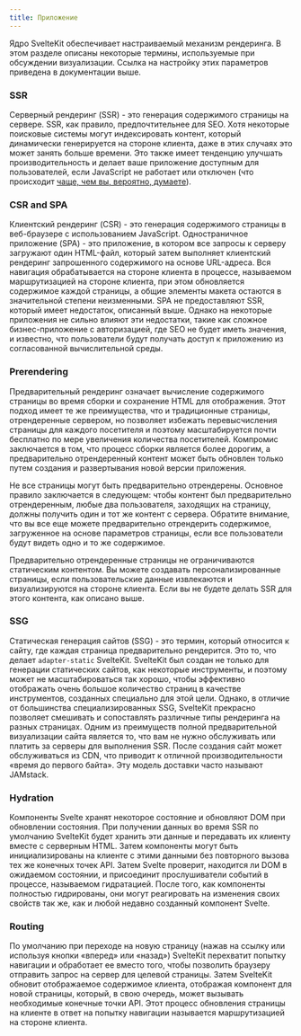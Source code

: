 ```yaml
---
title: Приложение
--- 
```


Ядро SvelteKit обеспечивает настраиваемый механизм рендеринга. В этом разделе описаны некоторые термины, используемые при обсуждении визуализации. Ссылка на настройку этих параметров приведена в документации выше.

### SSR

Серверный рендеринг (SSR) - это генерация содержимого страницы на сервере. SSR, как правило, предпочтительнее для SEO. Хотя некоторые поисковые системы могут индексировать контент, который динамически генерируется на стороне клиента, даже в этих случаях это может занять больше времени. Это также имеет тенденцию улучшать производительность и делает ваше приложение доступным для пользователей, если JavaScript не работает или отключен (что происходит [чаще, чем вы, вероятно, думаете](https://kryogenix.org/code/browser/everyonehasjs.html)).

### CSR and SPA

Клиентский рендеринг (CSR) - это генерация содержимого страницы в веб-браузере с использованием JavaScript. Одностраничное приложение (SPA) - это приложение, в котором все запросы к серверу загружают один HTML-файл, который затем выполняет клиентский рендеринг запрошенного содержимого на основе URL-адреса. Вся навигация обрабатывается на стороне клиента в процессе, называемом маршрутизацией на стороне клиента, при этом обновляется содержимое каждой страницы, а общие элементы макета остаются в значительной степени неизменными. SPA не предоставляют SSR, который имеет недостаток, описанный выше. Однако на некоторые приложения не сильно влияют эти недостатки, такие как сложное бизнес-приложение с авторизацией, где SEO не будет иметь значения, и известно, что пользователи будут получать доступ к приложению из согласованной вычислительной среды.

### Prerendering

Предварительный рендеринг означает вычисление содержимого страницы во время сборки и сохранение HTML для отображения. Этот подход имеет те же преимущества, что и традиционные страницы, отрендеренные сервером, но позволяет избежать перевысчисления страницы для каждого посетителя и поэтому масштабируется почти бесплатно по мере увеличения количества посетителей. Компромис заключается в том, что процесс сборки является более дорогим, а предварительно отрендеренный контент может быть обновлен только путем создания и развертывания новой версии приложения.

Не все страницы могут быть предварительно отрендерены. Основное правило заключается в следующем: чтобы контент был предварительно отрендеренным, любые два пользователя, заходящих на страницу, должны получить один и тот же контент с сервера. Обратите внимание, что вы все еще можете предварительно отрендерить содержимое, загруженное на основе параметров страницы, если все пользователи будут видеть одно и то же содержимое.

Предварительно отрендеренные страницы не ограничиваются статическим контентом. Вы можете создавать персонализированные страницы, если пользовательские данные извлекаются и визуализируются на стороне клиента. Если вы не будете делать SSR для этого контента, как описано выше.

### SSG

Статическая генерация сайтов (SSG) - это термин, который относится к сайту, где каждая страница предварительно рендерится. Это то, что делает `adapter-static` SvelteKit. SvelteKit был создан не только для генерации статических сайтов, как некоторые инструменты, и поэтому может не масштабироваться так хорошо, чтобы эффективно отображать очень большое количество страниц в качестве инструментов, созданных специально для этой цели. Однако, в отличие от большинства специализированных SSG, SvelteKit прекрасно позволяет смешивать и сопоставлять различные типы рендеринга на разных страницах. Одним из преимуществ полной предварительной визуализации сайта является то, что вам не нужно обслуживать или платить за серверы для выполнения SSR. После создания сайт может обслуживаться из CDN, что приводит к отличной производительности «время до первого байта». Эту модель доставки часто называют JAMstack.

### Hydration

Компоненты Svelte хранят некоторое состояние и обновляют DOM при обновлении состояния. При получении данных во время SSR по умолчанию SvelteKit будет хранить эти данные и передавать их клиенту вместе с серверным HTML. Затем компоненты могут быть инициализированы на клиенте с этими данными без повторного вызова тех же конечных точек API. Затем Svelte проверит, находится ли DOM в ожидаемом состоянии, и присоединит прослушиватели событий в процессе, называемом гидратацией. После того, как компоненты полностью гидрированы, они могут реагировать на изменения своих свойств так же, как и любой недавно созданный компонент Svelte.

### Routing

По умолчанию при переходе на новую страницу (нажав на ссылку или используя кнопки «вперед» или «назад») SvelteKit перехватит попытку навигации и обработает ее вместо того, чтобы позволить браузеру отправить запрос на сервер для целевой страницы. Затем SvelteKit обновит отображаемое содержимое клиента, отображая компонент для новой страницы, который, в свою очередь, может вызывать необходимые конечные точки API. Этот процесс обновления страницы на клиенте в ответ на попытку навигации называется маршрутизацией на стороне клиента.